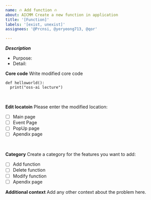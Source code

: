 ```yaml
---
name: 🔥 Add function 🔥
about: AICMM Create a new function in application
title: '[Function]'
labels: '[exist, unexist]'
assignees: '@Prcnsi, @yeryeong713, @qor'

---
```


_**Description**_
 - Purpose:
 - Detail: 

**Core code**
Write modified core code
```
def helloworld():
  print("oss-ai lecture")
```
</br>

**Edit locatoin**
Please enter the modified location:
- [ ] Main page 
- [ ] Event Page
- [ ] PopUp page
- [ ] Apendix page
</br>

**Category**
Create a category for the features you want to add:
- [ ] Add function
- [ ] Delete function
- [ ] Modify function 
- [ ] Apendix page

**Additional context**
Add any other context about the problem here.
